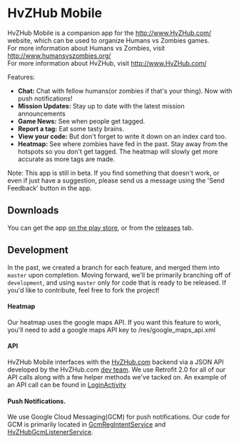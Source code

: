 # HvZHub Mobile  
HvZHub Mobile is a companion app for the http://www.HvZHub.com/ website, which can be used to organize Humans vs Zombies games.  
For more information about Humans vs Zombies, visit http://www.humansvszombies.org/  
For more information about HvZHub, visit http://www.HvZHub.com/   
  
Features:  
- **Chat:** Chat with fellow humans(or zombies if that's your thing). Now with push notifications!
- **Mission Updates:** Stay up to date with the latest mission announcements
- **Game News:** See when people get tagged.
- **Report a tag:** Eat some tasty brains.
- **View your code:** But don't forget to write it down on an index card too.
- **Heatmap:** See where zombies have fed in the past. Stay away from the hotspots so you don't get tagged. The heatmap will slowly get more accurate as more tags are made.

Note: This app is still in beta. If you find something that doesn't work, or even if just have a suggestion, please send us a message using the 'Send Feedback' button in the app.

## Downloads
You can get the app [on the play store](https://play.google.com/store/apps/details?id=com.hvzhub.app&hl=en), or from the [releases](https://github.com/dst33nburgh/HvZHub-App/releases) tab.

## Development
In the past, we created a branch for each feature, and merged them into `master` upon completion. Moving forward, we'll be primarily branching off of `development`, and using `master` only for code that is ready to be released. If you'd like to contribute, feel free to fork the project!

#### Heatmap
Our heatmap uses the google maps API. If you want this feature to work, you'll need to add a google maps API key to /res/google_maps_api.xml

#### API
HvZHub Mobile interfaces with the [HvZHub.com](http://www.hvzhub.com/) backend via a JSON API developed by the HvZHub.com [dev team](http://hvzhub.com/about). We use Retrofit 2.0 for all of our API calls along with a few helper methods we've tacked on. An example of an API call can be found in [LoginActivity](https://github.com/steenburgh/HvZHub-Mobile/blob/master/app/src/main/java/com/hvzhub/app/LoginActivity.java#L103)

#### Push Notifications.
We use Google Cloud Messaging(GCM) for push notifications. Our code for GCM is primarily located in [GcmRegIntentService](https://github.com/steenburgh/HvZHub-Mobile/blob/master/app/src/main/java/com/hvzhub/app/GCMRegIntentService.java) and [HvZHubGcmListenerService](https://github.com/steenburgh/HvZHub-Mobile/blob/master/app/src/main/java/com/hvzhub/app/HvZHubGcmListenerService.java). 


